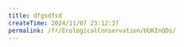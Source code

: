 ```yaml
---
title: dfgsdfsd
createTime: 2024/11/07 23:12:37
permalink: /fr/EcologicalConservation/UUKInQDs/
---
```

